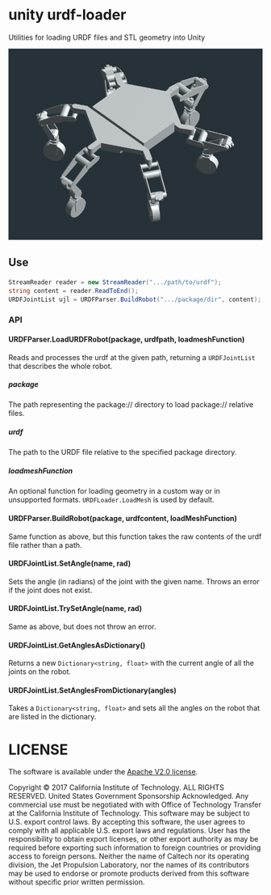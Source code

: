 # unity urdf-loader

Utilities for loading URDF files and STL geometry into Unity

![Example](./docs/unity-example.gif)

## Use
```cs
StreamReader reader = new StreamReader(".../path/to/urdf");
string content = reader.ReadToEnd();
URDFJointList ujl = URDFParser.BuildRobot(".../package/dir", content);
```

### API
#### URDFParser.LoadURDFRobot(package, urdfpath, loadmeshFunction)
Reads and processes the urdf at the given path, returning a `URDFJointList` that describes the whole robot.

##### package
The path representing the package:// directory to load package:// relative files.

##### urdf
The path to the URDF file relative to the specified package directory.

##### loadmeshFunction
An optional function for loading geometry in a custom way or in unsupported formats. `URDFLoader.LoadMesh` is used by default.

#### URDFParser.BuildRobot(package, urdfcontent, loadMeshFunction)
Same function as above, but this function takes the raw contents of the urdf file rather than a path.

#### URDFJointList.SetAngle(name, rad)
Sets the angle (in radians) of the joint with the given name. Throws an error if the joint does not exist.

#### URDFJointList.TrySetAngle(name, rad)
Same as above, but does not throw an error.

#### URDFJointList.GetAnglesAsDictionary()
Returns a new `Dictionary<string, float>` with the current angle of all the joints on the robot.

#### URDFJointList.SetAnglesFromDictionary(angles)
Takes a `Dictionary<string, float>` and sets all the angles on the robot that are listed in the dictionary.

# LICENSE

The software is available under the [Apache V2.0 license](../LICENSE.txt).

Copyright © 2017 California Institute of Technology. ALL RIGHTS
RESERVED. United States Government Sponsorship Acknowledged. Any 
commercial use must be negotiated with with Office of Technology 
Transfer at the California Institute of Technology. This software may 
be subject to U.S. export control laws. By accepting this software, 
the user agrees to comply with all applicable U.S. export laws and 
regulations. User has the responsibility to obtain export licenses, 
or other export authority as may be required before exporting such 
information to foreign countries or providing access to foreign 
persons. Neither the name of Caltech nor its operating division, the
Jet Propulsion Laboratory, nor the names of its contributors may be
used to endorse or promote products derived from this software 
without specific prior written permission.
